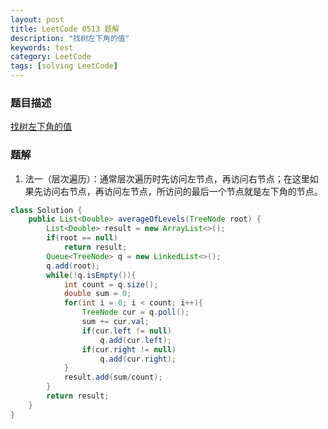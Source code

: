```yaml
---
layout: post
title: LeetCode 0513 题解
description: "找树左下角的值"
keywords: test
category: LeetCode
tags: [solving LeetCode]
---
```


### 题目描述
[找树左下角的值](https://leetcode-cn.com/problems/find-bottom-left-tree-value/)

### 题解
1. 法一（层次遍历）：通常层次遍历时先访问左节点，再访问右节点；在这里如果先访问右节点，再访问左节点，所访问的最后一个节点就是左下角的节点。
```java
class Solution {
    public List<Double> averageOfLevels(TreeNode root) {
        List<Double> result = new ArrayList<>();
        if(root == null)
            return result;
        Queue<TreeNode> q = new LinkedList<>();
        q.add(root);
        while(!q.isEmpty()){
            int count = q.size();
            double sum = 0;
            for(int i = 0; i < count; i++){
                TreeNode cur = q.poll();
                sum += cur.val;
                if(cur.left != null)
                    q.add(cur.left);
                if(cur.right != null)
                    q.add(cur.right);
            }
            result.add(sum/count);
        }
        return result;
    }
}
```